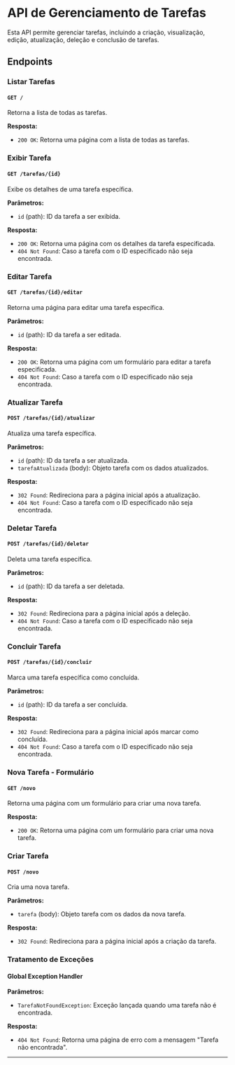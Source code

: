 # API de Gerenciamento de Tarefas

Esta API permite gerenciar tarefas, incluindo a criação, visualização, edição, atualização, deleção e conclusão de tarefas.

## Endpoints

### Listar Tarefas

#### `GET /`
Retorna a lista de todas as tarefas.

**Resposta:**
- `200 OK`: Retorna uma página com a lista de todas as tarefas.

### Exibir Tarefa

#### `GET /tarefas/{id}`
Exibe os detalhes de uma tarefa específica.

**Parâmetros:**
- `id` (path): ID da tarefa a ser exibida.

**Resposta:**
- `200 OK`: Retorna uma página com os detalhes da tarefa especificada.
- `404 Not Found`: Caso a tarefa com o ID especificado não seja encontrada.

### Editar Tarefa

#### `GET /tarefas/{id}/editar`
Retorna uma página para editar uma tarefa específica.

**Parâmetros:**
- `id` (path): ID da tarefa a ser editada.

**Resposta:**
- `200 OK`: Retorna uma página com um formulário para editar a tarefa especificada.
- `404 Not Found`: Caso a tarefa com o ID especificado não seja encontrada.

### Atualizar Tarefa

#### `POST /tarefas/{id}/atualizar`
Atualiza uma tarefa específica.

**Parâmetros:**
- `id` (path): ID da tarefa a ser atualizada.
- `tarefaAtualizada` (body): Objeto tarefa com os dados atualizados.

**Resposta:**
- `302 Found`: Redireciona para a página inicial após a atualização.
- `404 Not Found`: Caso a tarefa com o ID especificado não seja encontrada.

### Deletar Tarefa

#### `POST /tarefas/{id}/deletar`
Deleta uma tarefa específica.

**Parâmetros:**
- `id` (path): ID da tarefa a ser deletada.

**Resposta:**
- `302 Found`: Redireciona para a página inicial após a deleção.
- `404 Not Found`: Caso a tarefa com o ID especificado não seja encontrada.

### Concluir Tarefa

#### `POST /tarefas/{id}/concluir`
Marca uma tarefa específica como concluída.

**Parâmetros:**
- `id` (path): ID da tarefa a ser concluída.

**Resposta:**
- `302 Found`: Redireciona para a página inicial após marcar como concluída.
- `404 Not Found`: Caso a tarefa com o ID especificado não seja encontrada.

### Nova Tarefa - Formulário

#### `GET /novo`
Retorna uma página com um formulário para criar uma nova tarefa.

**Resposta:**
- `200 OK`: Retorna uma página com um formulário para criar uma nova tarefa.

### Criar Tarefa

#### `POST /novo`
Cria uma nova tarefa.

**Parâmetros:**
- `tarefa` (body): Objeto tarefa com os dados da nova tarefa.

**Resposta:**
- `302 Found`: Redireciona para a página inicial após a criação da tarefa.

### Tratamento de Exceções

#### Global Exception Handler

**Parâmetros:**
- `TarefaNotFoundException`: Exceção lançada quando uma tarefa não é encontrada.

**Resposta:**
- `404 Not Found`: Retorna uma página de erro com a mensagem "Tarefa não encontrada".

---
